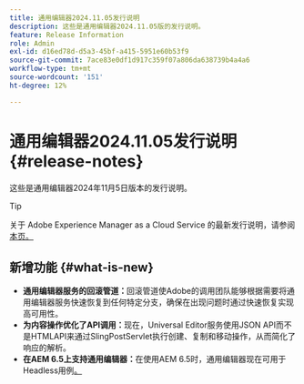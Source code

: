 ```yaml
---
title: 通用编辑器2024.11.05发行说明
description: 这些是通用编辑器2024.11.05版的发行说明。
feature: Release Information
role: Admin
exl-id: d16ed78d-d5a3-45bf-a415-5951e60b53f9
source-git-commit: 7ace83e0df1d917c359f07a806da638739b4a4a6
workflow-type: tm+mt
source-wordcount: '151'
ht-degree: 12%

---
```



# 通用编辑器2024.11.05发行说明 {#release-notes}

这些是通用编辑器2024年11月5日版本的发行说明。

>[!TIP]
>
>关于 Adob&#x200B;&#x200B;e Experience Manager as a Cloud Service 的最新发行说明，请参阅[本页。](/help/release-notes/release-notes-cloud/release-notes-current.md)

## 新增功能 {#what-is-new}

* **通用编辑器服务的回滚管道：**&#x200B;回滚管道使Adobe的调用团队能够根据需要将通用编辑器服务快速恢复到任何特定分支，确保在出现问题时通过快速恢复实现高可用性。
* **为内容操作优化了API调用：**&#x200B;现在，Universal Editor服务使用JSON API而不是HTMLAPI来通过SlingPostServlet执行创建、复制和移动操作，从而简化了响应的解析。
* **在AEM 6.5上支持通用编辑器：**&#x200B;在使用AEM 6.5时，通用编辑器现在可用于Headless用例[。](https://experienceleague.adobe.com/en/docs/experience-manager-65/content/implementing/developing/headless/universal-editor/introduction)

